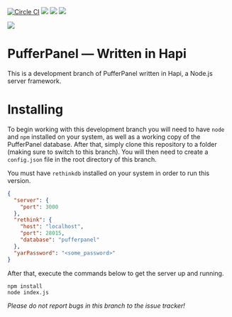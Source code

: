 [![Circle CI](https://img.shields.io/circleci/project/PufferPanel/PufferPanel/kraken.svg?style=flat-square)](https://circleci.com/gh/PufferPanel/PufferPanel/tree/kraken)
[![](https://img.shields.io/david/PufferPanel/PufferPanel/kraken.svg?style=flat-square)](https://david-dm.org/PufferPanel/PufferPanel/kraken) [![](https://img.shields.io/david/dev/PufferPanel/PufferPanel/kraken-status.svg?style=flat-square)](https://david-dm.org/PufferPanel/PufferPanel/kraken#info=devDependencies&view=table)
[![](https://img.shields.io/codacy/5181b766fb7d49a6bf47b3dabc93686c.svg?style=flat-square)](https://www.codacy.com/app/dane_2/PufferPanel)


[![](https://img.shields.io/github/license/PufferPanel/PufferPanel.svg?style=flat-square)](https://github.com/PufferPanel/PufferPanel/blob/kraken/LICENSE)

# PufferPanel — Written in Hapi
This is a development branch of PufferPanel written in Hapi, a Node.js server framework.

# Installing
To begin working with this development branch you will need to have `node` and `npm` installed on your system, as well as a working copy of the PufferPanel database. After that, simply clone this repository to a folder (making sure to switch to this branch). You will then need to create a `config.json` file in the root directory of this branch.

You must have `rethinkdb` installed on your system in order to run this version.

```json
{
  "server": {
    "port": 3000
  },
  "rethink": {
    "host": "localhost",
    "port": 28015,
    "database": "pufferpanel"
  },
  "yarPassword": "<some_password>"
}
```

After that, execute the commands below to get the server up and running.
```
npm install
node index.js
```

*Please do not report bugs in this branch to the issue tracker!*
